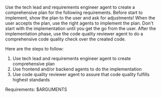 Use the tech lead and requirements engineer agent to create a comprehensive plan for the following requirements. Before start to implement, show the plan to the user and ask for adjustments! When the user accepts the plan, use the right agents to implement the plan. Don't start with the implementation until you get the go from the user. After the implementation phase, use the code quality reviewer agent to do a comprehensive code quality check over the created code.

Here are the steps to follow:
1. Use tech lead and requirements engineer agent to create comprehensive plan
2. Use frontend and/or backend agents to do the implementation
3. Use code quality reviewer agent to assure that code quality fulfills highest standards

Requirements:
$ARGUMENTS